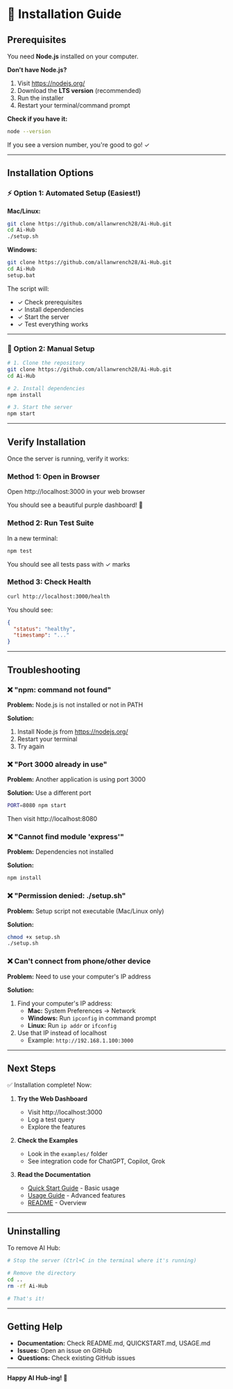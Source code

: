 # 🚀 Installation Guide

## Prerequisites

You need **Node.js** installed on your computer.

**Don't have Node.js?**
1. Visit https://nodejs.org/
2. Download the **LTS version** (recommended)
3. Run the installer
4. Restart your terminal/command prompt

**Check if you have it:**
```bash
node --version
```
If you see a version number, you're good to go! ✓

---

## Installation Options

### ⚡ Option 1: Automated Setup (Easiest!)

**Mac/Linux:**
```bash
git clone https://github.com/allanwrench28/Ai-Hub.git
cd Ai-Hub
./setup.sh
```

**Windows:**
```bash
git clone https://github.com/allanwrench28/Ai-Hub.git
cd Ai-Hub
setup.bat
```

The script will:
- ✓ Check prerequisites
- ✓ Install dependencies
- ✓ Start the server
- ✓ Test everything works

---

### 🔧 Option 2: Manual Setup

```bash
# 1. Clone the repository
git clone https://github.com/allanwrench28/Ai-Hub.git
cd Ai-Hub

# 2. Install dependencies
npm install

# 3. Start the server
npm start
```

---

## Verify Installation

Once the server is running, verify it works:

### Method 1: Open in Browser
Open http://localhost:3000 in your web browser

You should see a beautiful purple dashboard! 🎨

### Method 2: Run Test Suite
In a new terminal:
```bash
npm test
```

You should see all tests pass with ✓ marks

### Method 3: Check Health
```bash
curl http://localhost:3000/health
```

You should see:
```json
{
  "status": "healthy",
  "timestamp": "..."
}
```

---

## Troubleshooting

### ❌ "npm: command not found"
**Problem:** Node.js is not installed or not in PATH

**Solution:** 
1. Install Node.js from https://nodejs.org/
2. Restart your terminal
3. Try again

### ❌ "Port 3000 already in use"
**Problem:** Another application is using port 3000

**Solution:** Use a different port
```bash
PORT=8080 npm start
```
Then visit http://localhost:8080

### ❌ "Cannot find module 'express'"
**Problem:** Dependencies not installed

**Solution:**
```bash
npm install
```

### ❌ "Permission denied: ./setup.sh"
**Problem:** Setup script not executable (Mac/Linux only)

**Solution:**
```bash
chmod +x setup.sh
./setup.sh
```

### ❌ Can't connect from phone/other device
**Problem:** Need to use your computer's IP address

**Solution:**
1. Find your computer's IP address:
   - **Mac:** System Preferences → Network
   - **Windows:** Run `ipconfig` in command prompt
   - **Linux:** Run `ip addr` or `ifconfig`
2. Use that IP instead of localhost
   - Example: `http://192.168.1.100:3000`

---

## Next Steps

✅ Installation complete! Now:

1. **Try the Web Dashboard**
   - Visit http://localhost:3000
   - Log a test query
   - Explore the features

2. **Check the Examples**
   - Look in the `examples/` folder
   - See integration code for ChatGPT, Copilot, Grok

3. **Read the Documentation**
   - [Quick Start Guide](QUICKSTART.md) - Basic usage
   - [Usage Guide](USAGE.md) - Advanced features
   - [README](README.md) - Overview

---

## Uninstalling

To remove AI Hub:

```bash
# Stop the server (Ctrl+C in the terminal where it's running)

# Remove the directory
cd ..
rm -rf Ai-Hub

# That's it!
```

---

## Getting Help

- **Documentation:** Check README.md, QUICKSTART.md, USAGE.md
- **Issues:** Open an issue on GitHub
- **Questions:** Check existing GitHub issues

---

**Happy AI Hub-ing! 🎉**
